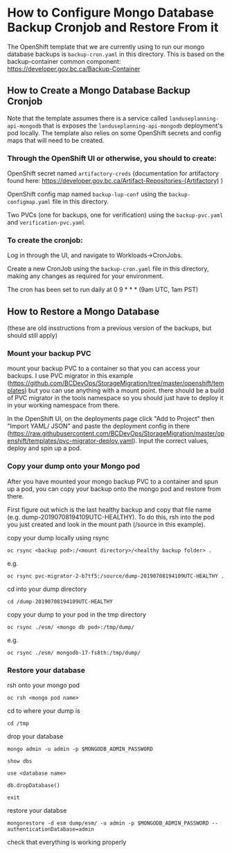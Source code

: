 # How to Configure Mongo Database Backup Cronjob and Restore From it

The OpenShift template that we are currently using to run our mongo database backups is ```backup-cron.yaml``` in this directory.
This is based on the backup-container common component: https://developer.gov.bc.ca/Backup-Container 

## How to Create a Mongo Database Backup Cronjob

Note that the template assumes there is a service called ```landuseplanning-api-mongodb``` that is exposes the ```landuseplanning-api-mongodb``` deployment's pod locally. The template also relies on some OpenShift secrets and config maps that will need to be created.

### Through the OpenShift UI or otherwise, you should to create:

OpenShift secret named ```artifactory-creds``` (documentation for artifactory found here: https://developer.gov.bc.ca/Artifact-Repositories-(Artifactory) )


OpenShift config map named ```backup-lup-conf``` using the ```backup-configmap.yaml``` file in this directory.

Two PVCs (one for backups, one for verification) using the ```backup-pvc.yaml``` and ```verification-pvc.yaml```


### To create the cronjob:

Log in through the UI, and navigate to Workloads->CronJobs.

Create a new CronJob using the ```backup-cron.yaml``` file in this directory, making any changes as required for your environment.

The cron has been set to run daily at 0 9 * * * (9am UTC, 1am PST)

## How to Restore a Mongo Database
(these are old insstructions from a previous version of the backups, but should still apply)

### Mount your backup PVC

mount your backup PVC to a container so that you can access your backups. I use PVC migrator in this example (https://github.com/BCDevOps/StorageMigration/tree/master/openshift/templates) but you can use anything with a mount point. there should be a build of PVC migrator in the tools namespace so you should just have to deploy it in your working namespace from there.

In the OpenShift UI, on the deployments page click "Add to Project" then "Import YAML/ JSON" and paste the deployment config in there (https://raw.githubusercontent.com/BCDevOps/StorageMigration/master/openshift/templates/pvc-migrator-deploy.yaml). Input the correct values, deploy and spin up a pod.

### Copy your dump onto your Mongo pod

After you have mounted your mongo backup PVC to a container and spun up a pod, you can copy your backup onto the mongo pod and restore from there.

First figure out which is the last healthy backup and copy that file name (e.g. dump-20190708194109UTC-HEALTHY). To do this, rsh into the pod you just created and look in the mount path (/source in this example).


copy your dump locally using rsync
```
oc rsync <backup pod>:/<mount directory>/<healthy backup folder> .
```
e.g.
```
oc rsync pvc-migrator-2-b7tf5:/source/dump-20190708194109UTC-HEALTHY .
```

cd into your dump directory

```
cd /dump-20190708194109UTC-HEALTHY
```

copy your dump to your pod in the tmp directory

```
oc rsync ./esm/ <mongo db pod>:/tmp/dump/
```
e.g.
```
oc rsync ./esm/ mongodb-17-fs8th:/tmp/dump/
```

### Restore your database

rsh onto your mongo pod

```
oc rsh <mongo pod name>
```

cd to where your dump is

```
cd /tmp
```

drop your database

```
mongo admin -u admin -p $MONGODB_ADMIN_PASSWORD
```

```
show dbs
```

```
use <database name>
```

```
db.dropDatabase()
```

```
exit
```

restore your databse

```
mongorestore -d esm dump/esm/ -u admin -p $MONGODB_ADMIN_PASSWORD --authenticationDatabase=admin
```

check that everything is working properly
